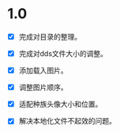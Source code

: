 # 1.0

* [X] 完成对目录的整理。
* [X] 完成对dds文件大小的调整。
* [X] 添加载入图片。
* [X] 调整图片顺序。
* [X] 适配种族头像大小和位置。
* [X] 解决本地化文件不起效的问题。

